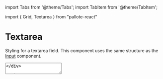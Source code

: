 ---
---
import Tabs from '@theme/Tabs';
import TabItem from '@theme/TabItem';

import { Grid, Textarea } from "pallote-react"

# Textarea

Styling for a textarea field. This component uses the same structure as the [Input](/docs/components/input) component.

<div class="docs__block">
  <Textarea id="textarea" label="Textarea" />
</div>


<Tabs groupId="package" queryString>
  <TabItem value="react" label="React">

```jsx
<Textarea id="textarea" label="Textarea" />
```
  </TabItem>
  <TabItem value="css" label="CSS">

```html
<div class="input textarea">
  <label for="textarea" class="input_label">Textarea</label>
  <textarea id="textarea" rows="4" class="input__control"></textarea>
</div>
```
  </TabItem>
</Tabs>

## Props

### isFocused

Focus on a input on page load.

<div class="docs__block">
  <Textarea id="isFocused" label="IsFocused" isFocused />
</div>

<Tabs groupId="package" queryString>
  <TabItem value="react" label="React">

```jsx
<Textarea id="isFocused" label="IsFocused" isFocused />
```
  </TabItem>
  <TabItem value="css" label="CSS">

```html
<div class="input input-focused textarea">
  <label for="focused" class="input_label">Focused</label>
  <textarea id="focused" rows="4" class="input__control"></textarea>
</div>
```
  </TabItem>
</Tabs>

### Error

Notify users that the field has an error.

<div class="docs__block">
  <Textarea id="error" label="Error" error />
</div>

<Tabs groupId="package" queryString>
  <TabItem value="react" label="React">

```jsx
<Textarea id="error" label="Error" error />
```
  </TabItem>
  <TabItem value="css" label="CSS">

```html
<div class="input input-error textarea">
  <label for="error" class="input_label">Error</label>
  <textarea id="error" rows="4" class="input__control"></textarea>
</div>
```
  </TabItem>
</Tabs>

### Disabled

Add this class to signal users the field is disabled.

<div class="docs__block">
  <Textarea id="disabled" label="Disabled" disabled />
</div>

<Tabs groupId="package" queryString>
  <TabItem value="react" label="React">

```jsx
<Textarea id="disabled" label="Disabled" disabled />
```
  </TabItem>
  <TabItem value="css" label="CSS">

```html
<div class="input input-disabled textarea">
  <label for="disabled" class="input_label">Disabled</label>
  <textarea id="disabled" rows="4" class="input__control"></textarea>
</div>
```
  </TabItem>
</Tabs>

### Optional

<div class="docs__block">
  <Textarea id="required" label="Required" required />
</div>

<Tabs groupId="package" queryString>
  <TabItem value="react" label="React">

```jsx
<Textarea id="required" label="Required" required />
```
  </TabItem>
  <TabItem value="css" label="CSS">

```html
<div class="input input-required textarea">
  <label for="required" class="input_label">Required</label>
  <textarea id="required" rows="4" class="input__control" required></textarea>
</div>
```
  </TabItem>
</Tabs>
